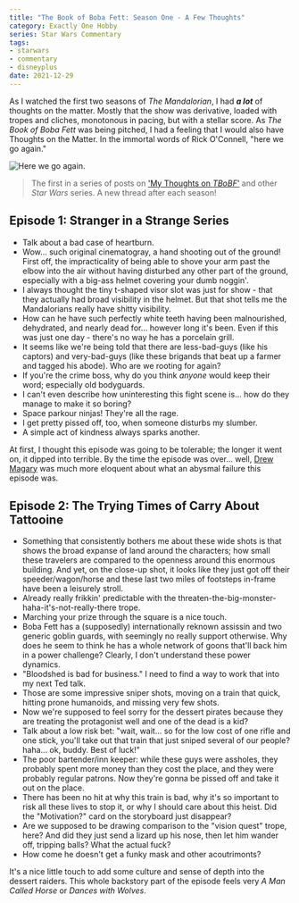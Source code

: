 ```yaml
---
title: "The Book of Boba Fett: Season One - A Few Thoughts"
category: Exactly One Hobby
series: Star Wars Commentary
tags:
- starwars
- commentary
- disneyplus
date: 2021-12-29
---
```


As I watched the first two seasons of _The Mandalorian_, I had **_a lot_** of thoughts on the matter. Mostly that the show was derivative, loaded with tropes and cliches, monotonous in pacing, but with a stellar score. As _The Book of Boba Fett_ was being pitched, I had a feeling that I would also have Thoughts on the Matter. In the immortal words of Rick O'Connell, "here we go again."

![Here we go again.](/images/mummy3-here-we-go-again.gif)

> The first in a series of posts on ['My Thoughts on _TBoBF_'](/star-wars-commentary) and other _Star Wars_ series. A new thread after each season!

## Episode 1: Stranger in a Strange Series

- Talk about a bad case of heartburn.
- Wow... such original cinematogray, a hand shooting out of the ground! First off, the impracticality of being able to shove your arm past the elbow into the air without having disturbed any other part of the ground, especially with a big-ass helmet covering your dumb noggin'.
- I always thought the tiny t-shaped visor slot was just for show - that they actually had broad visibility in the helmet. But that shot tells me the Mandalorians really have shitty visibility.
- How can he have such perfectly white teeth having been malnourished, dehydrated, and nearly dead for... however long it's been. Even if this was just one day - there's no way he has a porcelain grill.
- It seems like we're being told that there are less-bad-guys (like his captors) and very-bad-guys (like these brigands that beat up a farmer and tagged his abode). Who are we rooting for again?
- If you're the crime boss, why do you think _anyone_ would keep their word; especially old bodyguards.
- I can't even describe how uninteresting this fight scene is... how do they manage to make it so boring?
- Space parkour ninjas! They're all the rage.
- I get pretty pissed off, too, when someone disturbs my slumber.
- A simple act of kindness always sparks another.

At first, I thought this episode was going to be tolerable; the longer it went on, it dipped into terrible. By the time the episode was over... well, [Drew Magary](https://www.sfgate.com/culture-columns/article/The-Book-Of-Boba-Fett-Premiere-Was-The-Worst-16738851.php) was much more eloquent about what an abysmal failure this episode was.

## Episode 2: The Trying Times of Carry About Tattooine

- Something that consistently bothers me about these wide shots is that shows the broad expanse of land around the characters; how small these travelers are compared to the openness around this enormous building. And yet, on the close-up shot, it looks like they just got off their speeder/wagon/horse and these last two miles of footsteps in-frame have been a leisurely stroll.
- Already really frikkin' predictable with the threaten-the-big-monster-haha-it's-not-really-there trope.
- Marching your prize through the square is a nice touch.
- Boba Fett has a (supposedly) internationally reknown assissin and two generic goblin guards, with seemingly no really support otherwise. Why does he seem to think he has a whole network of goons that'll back him in a power challenge? Clearly, I don't understand these power dynamics.
- "Bloodshed is bad for business." I need to find a way to work that into my next Ted talk.
- Those are some impressive sniper shots, moving on a train that quick, hitting prone humanoids, and missing very few shots.
- Now we're supposed to feel sorry for the dessert pirates because they are treating the protagonist well and one of the dead is a kid?
- Talk about a low risk bet: "wait, wait... so for the low cost of one rifle and one stick, you'll take out that train that just sniped several of our people? haha... ok, buddy. Best of luck!"
- The poor bartender/inn keeper: while these guys were assholes, they probably spent more money than they cost the place, and they were probably regular patrons. Now they're gonna be pissed off and take it out on the place.
- There has been no hit at why this train is bad, why it's so important to risk all these lives to stop it, or why I should care about this heist. Did the "Motivation?" card on the storyboard just disappear?
- Are we supposed to be drawing comparison to the "vision quest" trope, here? And did they just send a lizard up his nose, then let him wander off, tripping balls? What the actual fuck?
- How come he doesn't get a funky mask and other acoutrimonts?

It's a nice little touch to add some culture and sense of depth into the dessert raiders. This whole backstory part of the episode feels very _A Man Called Horse_ or _Dances with Wolves_.